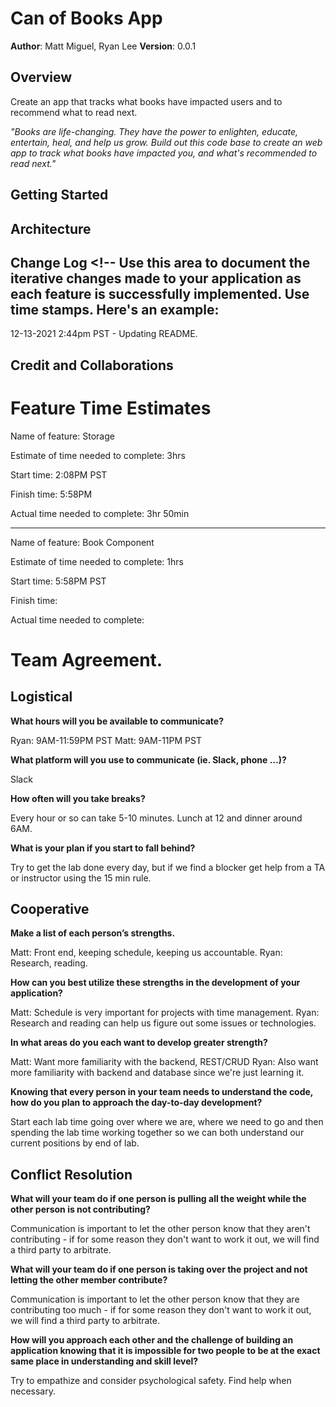 # Can of Books App

**Author**: Matt Miguel, Ryan Lee
**Version**: 0.0.1 

## Overview <!-- Provide a high level overview of what this application is and why you are building it, beyond the fact that it's an assignment for this class. (i.e. What's your problem domain?) -->
Create an app that tracks what books have impacted users and to recommend what to read next.

*"Books are life-changing. They have the power to enlighten, educate, entertain, heal, and help us grow. Build out this code base to create an web app to track what books have impacted you, and what's recommended to read next."*


## Getting Started <!-- What are the steps that a user must take in order to build this app on their own machine and get it running? -->


## Architecture <!-- Provide a detailed description of the application design. What technologies (languages, libraries, etc) you're using, and any other relevant design information. -->


## Change Log <!-- Use this area to document the iterative changes made to your application as each feature is successfully implemented. Use time stamps. Here's an example:

12-13-2021 2:44pm PST - Updating README.

## Credit and Collaborations <!-- Give credit (and a link) to other people or resources that helped you build this application. -->




# Feature Time Estimates

Name of feature: Storage

Estimate of time needed to complete: 3hrs

Start time: 2:08PM PST

Finish time: 5:58PM

Actual time needed to complete: 3hr 50min

---

Name of feature: Book Component

Estimate of time needed to complete: 1hrs

Start time: 5:58PM PST

Finish time: 

Actual time needed to complete: 

# Team Agreement.

## Logistical

**What hours will you be available to communicate?**

Ryan: 9AM-11:59PM PST
Matt: 9AM-11PM PST

**What platform will you use to communicate (ie. Slack, phone …)?**

Slack

**How often will you take breaks?**

Every hour or so can take 5-10 minutes. Lunch at 12 and dinner around 6AM.

**What is your plan if you start to fall behind?**

Try to get the lab done every day, but if we find a blocker get help from a TA or instructor using the 15 min rule.

## Cooperative

**Make a list of each person’s strengths.**

Matt: Front end, keeping schedule, keeping us accountable. 
Ryan: Research, reading.

**How can you best utilize these strengths in the development of your application?**

Matt: Schedule is very important for projects with time management.
Ryan: Research and reading can help us figure out some issues or technologies.

**In what areas do you each want to develop greater strength?**

Matt: Want more familiarity with the backend, REST/CRUD
Ryan: Also want more familiarity with backend and database since we're just learning it.

**Knowing that every person in your team needs to understand the code, how do you plan to approach the day-to-day development?**

Start each lab time going over where we are, where we need to go and then spending the lab time working together so we can both understand our current positions by end of lab.


## Conflict Resolution


**What will your team do if one person is pulling all the weight while the other person is not contributing?**

Communication is important to let the other person know that they aren't contributing - if for some reason they don't want to work it out, we will find a third party to arbitrate.

**What will your team do if one person is taking over the project and not letting the other member contribute?**

Communication is important to let the other person know that they are contributing too much - if for some reason they don't want to work it out, we will find a third party to arbitrate.

**How will you approach each other and the challenge of building an application knowing that it is impossible for two people to be at the exact same place in understanding and skill level?**

Try to empathize and consider psychological safety. Find help when necessary.